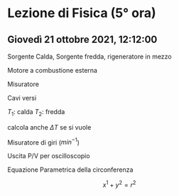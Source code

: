 # Lezione di Fisica (5° ora)
## Giovedì 21 ottobre 2021, 12:12:00


Sorgente Calda, Sorgente fredda, rigeneratore in mezzo

Motore a combustione esterna




Misuratore

Cavi versi

$T_1$: calda
$T_2$: fredda

calcola anche $\Delta T$ se si vuole

Misuratore di giri ($min^{-1}$)

Uscita P/V per oscilloscopio




Equazione Parametrica della circonferenza

$$
x^1+y^2=r^2
$$

<!--stackedit_data:
eyJoaXN0b3J5IjpbLTk4MzYzNjkzOSwtNzQ5MjY4NzQ2LDE2MT
g5NzA3NjBdfQ==
-->